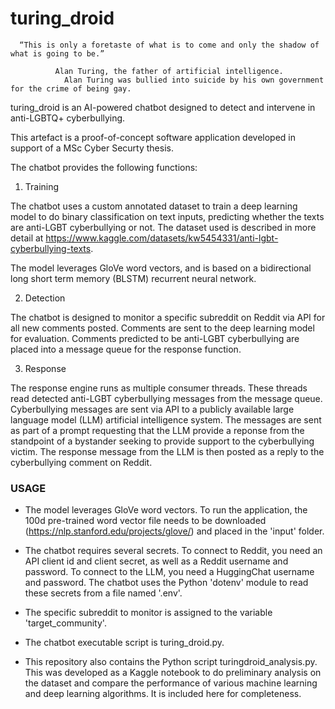 # turing_droid

      “This is only a foretaste of what is to come and only the shadow of what is going to be.”

              Alan Turing, the father of artificial intelligence.
                Alan Turing was bullied into suicide by his own government for the crime of being gay.  
                
turing_droid is an AI-powered chatbot designed to detect and intervene in anti-LGBTQ+ cyberbullying.

This artefact is a proof-of-concept software application developed in support of a MSc Cyber Securty thesis.

The chatbot provides the following functions:

1) Training

The chatbot uses a custom annotated dataset to train a deep learning model to do binary classification on text inputs, predicting whether the texts are anti-LGBT cyberbullying or not. 
The dataset used is described in more detail at https://www.kaggle.com/datasets/kw5454331/anti-lgbt-cyberbullying-texts. 

The model leverages GloVe word vectors, and is based on a bidirectional long short term memory (BLSTM) recurrent neural network.

2) Detection

The chatbot is designed to monitor a specific subreddit on Reddit via API for all new comments posted. 
Comments are sent to the deep learning model for evaluation. Comments predicted to be anti-LGBT cyberbullying are placed into a message queue for the response function.

3) Response

The response engine runs as multiple consumer threads. These threads read detected anti-LGBT cyberbullying messages from the message queue.
Cyberbullying messages are sent via API to a publicly available large language model (LLM) artificial intelligence system. The messages are sent
as part of a prompt requesting that the LLM provide a reponse from the standpoint of a bystander seeking to provide support to the cyberbullying victim.
The response message from the LLM is then posted as a reply to the cyberbullying comment on Reddit.


### USAGE

 - The model leverages GloVe word vectors. To run the application, the 100d pre-trained word vector file needs to be downloaded (https://nlp.stanford.edu/projects/glove/) 
and placed in the 'input' folder.

 - The chatbot requires several secrets. To connect to Reddit, you need an API client id and client secret, as well as a Reddit username and password. To connect to the LLM, you need a HuggingChat username and password. The chatbot uses the Python 'dotenv' module to read these secrets from a file named '.env'.

 - The specific subreddit to monitor is assigned to the variable 'target_community'.

 - The chatbot executable script is turing_droid.py.

 - This repository also contains the Python script turingdroid_analysis.py. This was developed as a Kaggle notebook to do preliminary analysis on the dataset and compare the performance of various machine learning and deep learning algorithms. It is included here for completeness.
